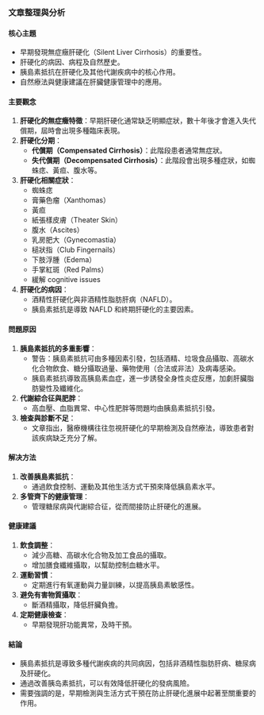### 文章整理與分析

#### 核心主題
- 早期發現無症癥肝硬化（Silent Liver Cirrhosis）的重要性。
- 肝硬化的病因、病程及自然歷史。
- 胰島素抵抗在肝硬化及其他代謝疾病中的核心作用。
- 自然療法與健康建議在肝臟健康管理中的應用。

#### 主要觀念
1. **肝硬化的無症癥特徵**：早期肝硬化通常缺乏明顯症狀，數十年後才會進入失代償期，屆時會出現多種臨床表現。
2. **肝硬化分期**：
   - **代償期（Compensated Cirrhosis）**：此階段患者通常無症狀。
   - **失代償期（Decompensated Cirrhosis）**：此階段會出現多種症狀，如蜘蛛痣、黃疸、腹水等。
3. **肝硬化相關症狀**：
   - 蜘蛛痣
   - 膏藥色瘤（Xanthomas）
   - 黃疸
   - 紙張樣皮膚（Theater Skin）
   - 腹水（Ascites）
   - 乳房肥大（Gynecomastia）
   - 槌狀指（Club Fingernails）
   - 下肢浮腫（Edema）
   - 手掌紅斑（Red Palms）
   - 緩解 cognitive issues
4. **肝硬化的病因**：
   - 酒精性肝硬化與非酒精性脂肪肝病（NAFLD）。
   - 胰島素抵抗是導致 NAFLD 和終期肝硬化的主要因素。

#### 問題原因
1. **胰島素抵抗的多重影響**：
   - 警告：胰島素抵抗可由多種因素引發，包括酒精、垃圾食品攝取、高碳水化合物飲食、糖分攝取過量、藥物使用（合法或非法）及病毒感染。
   - 胰島素抵抗導致高胰島素血症，進一步誘發全身性炎症反應，加劇肝臟脂肪變性及纖維化。
2. **代謝綜合征與肥胖**：
   - 高血壓、血脂異常、中心性肥胖等問題均由胰島素抵抗引發。
3. **檢查與診斷不足**：
   - 文章指出，醫療機構往往忽視肝硬化的早期檢測及自然療法，導致患者對該疾病缺乏充分了解。

#### 解决方法
1. **改善胰島素抵抗**：
   - 通過飲食控制、運動及其他生活方式干預來降低胰島素水平。
2. **多管齊下的健康管理**：
   - 管理糖尿病與代謝綜合征，從而間接防止肝硬化的進展。

#### 健康建議
1. **飲食調整**：
   - 減少高糖、高碳水化合物及加工食品的攝取。
   - 增加膳食纖維攝取，以幫助控制血糖水平。
2. **運動習慣**：
   - 定期進行有氧運動與力量訓練，以提高胰島素敏感性。
3. **避免有害物質攝取**：
   - 斷酒精攝取，降低肝臟負擔。
4. **定期健康檢查**：
   - 早期發現肝功能異常，及時干預。

#### 結論
- 胰島素抵抗是導致多種代謝疾病的共同病因，包括非酒精性脂肪肝病、糖尿病及肝硬化。
- 通過改善胰岛素抵抗，可以有效降低肝硬化的發病風險。
- 需要強調的是，早期檢測與生活方式干預在防止肝硬化進展中起著至關重要的作用。